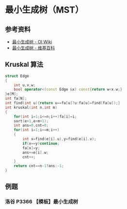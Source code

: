 # 最小生成树（MST）

## 参考资料

- [最小生成树 - OI Wiki](https://oi-wiki.org/graph/mst/)
- [最小生成树 - 维基百科](https://zh.wikipedia.org/wiki/最小生成树)

## Kruskal 算法

```cpp
struct Edge
{
	int u,v,w;
	bool operator<(const Edge &x) const{return w<x.w;}
}e[M];
int fa[N];
int find(int u){return u==fa[u]?u:fa[u]=find(fa[u]);}
int kruskal(int n,int m)
{
	for(int i=1;i<=n;i++)fa[i]=i;
	sort(e+1,e+m+1);
	int ans=0,cnt=0;
	for(int i=1;i<=m;i++)
	{
		int x=find(e[i].u),y=find(e[i].v);
		if(x==y)continue;
		fa[x]=y;
		ans+=e[i].w;
		cnt++;
	}
	return cnt==n-1?ans:-1;
}
```

## 例题

### 洛谷 P3366 【模板】最小生成树

<Problem id="P3366" />
